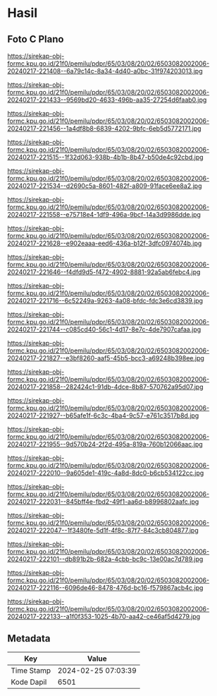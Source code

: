 # Hasil

## Foto C Plano

https://sirekap-obj-formc.kpu.go.id/21f0/pemilu/pdpr/65/03/08/20/02/6503082002006-20240217-221408--6a79c14c-8a34-4d40-a0bc-31f974203013.jpg

https://sirekap-obj-formc.kpu.go.id/21f0/pemilu/pdpr/65/03/08/20/02/6503082002006-20240217-221433--9569bd20-4633-496b-aa35-27254d6faab0.jpg

https://sirekap-obj-formc.kpu.go.id/21f0/pemilu/pdpr/65/03/08/20/02/6503082002006-20240217-221456--1a4df8b8-6839-4202-9bfc-6eb5d5772171.jpg

https://sirekap-obj-formc.kpu.go.id/21f0/pemilu/pdpr/65/03/08/20/02/6503082002006-20240217-221515--1f32d063-938b-4b1b-8b47-b50de4c92cbd.jpg

https://sirekap-obj-formc.kpu.go.id/21f0/pemilu/pdpr/65/03/08/20/02/6503082002006-20240217-221534--d2690c5a-8601-482f-a809-91face6ee8a2.jpg

https://sirekap-obj-formc.kpu.go.id/21f0/pemilu/pdpr/65/03/08/20/02/6503082002006-20240217-221558--e75718e4-1df9-496a-9bcf-14a3d9986dde.jpg

https://sirekap-obj-formc.kpu.go.id/21f0/pemilu/pdpr/65/03/08/20/02/6503082002006-20240217-221628--e902eaaa-eed6-436a-b12f-3dfc0974074b.jpg

https://sirekap-obj-formc.kpu.go.id/21f0/pemilu/pdpr/65/03/08/20/02/6503082002006-20240217-221646--f4dfd9d5-f472-4902-8881-92a5ab6febc4.jpg

https://sirekap-obj-formc.kpu.go.id/21f0/pemilu/pdpr/65/03/08/20/02/6503082002006-20240217-221716--6c52249a-9263-4a08-bfdc-fdc3e6cd3839.jpg

https://sirekap-obj-formc.kpu.go.id/21f0/pemilu/pdpr/65/03/08/20/02/6503082002006-20240217-221744--c085cd40-56c1-4d17-8e7c-4de7907cafaa.jpg

https://sirekap-obj-formc.kpu.go.id/21f0/pemilu/pdpr/65/03/08/20/02/6503082002006-20240217-221827--e3bf8260-aaf5-45b5-bcc3-a69248b398ee.jpg

https://sirekap-obj-formc.kpu.go.id/21f0/pemilu/pdpr/65/03/08/20/02/6503082002006-20240217-221858--282424c1-91db-4dce-8b87-570762a95d07.jpg

https://sirekap-obj-formc.kpu.go.id/21f0/pemilu/pdpr/65/03/08/20/02/6503082002006-20240217-221927--b65afe1f-6c3c-4ba4-9c57-e761c3517b8d.jpg

https://sirekap-obj-formc.kpu.go.id/21f0/pemilu/pdpr/65/03/08/20/02/6503082002006-20240217-221955--9d570b24-2f2d-495a-819a-760b12066aac.jpg

https://sirekap-obj-formc.kpu.go.id/21f0/pemilu/pdpr/65/03/08/20/02/6503082002006-20240217-222010--9a605de1-419c-4a8d-8dc0-b6cb534122cc.jpg

https://sirekap-obj-formc.kpu.go.id/21f0/pemilu/pdpr/65/03/08/20/02/6503082002006-20240217-222031--845bff4e-fbd2-49f1-aa6d-b8996802aafc.jpg

https://sirekap-obj-formc.kpu.go.id/21f0/pemilu/pdpr/65/03/08/20/02/6503082002006-20240217-222047--1f3480fe-5d1f-4f8c-87f7-84c3cb804877.jpg

https://sirekap-obj-formc.kpu.go.id/21f0/pemilu/pdpr/65/03/08/20/02/6503082002006-20240217-222101--db891b2b-682a-4cbb-bc9c-13e00ac7d789.jpg

https://sirekap-obj-formc.kpu.go.id/21f0/pemilu/pdpr/65/03/08/20/02/6503082002006-20240217-222116--6096de46-8478-476d-bc16-f579867acb4c.jpg

https://sirekap-obj-formc.kpu.go.id/21f0/pemilu/pdpr/65/03/08/20/02/6503082002006-20240217-222133--a1f0f353-1025-4b70-aa42-ce46af5d4279.jpg


## Metadata

| Key        | Value               |
| ---------- | ------------------- |
| Time Stamp | 2024-02-25 07:03:39 |
| Kode Dapil | 6501                |



